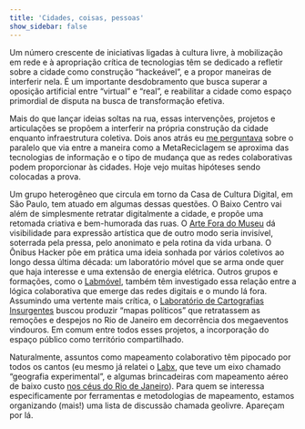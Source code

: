 ```yaml
---
title: 'Cidades, coisas, pessoas'
show_sidebar: false
---
```


Um número crescente de iniciativas ligadas à cultura livre, à mobilização em rede e à apropriação crítica de tecnologias têm se dedicado a refletir sobre a cidade como construção “hackeável”, e a propor maneiras de interferir nela. É um importante desdobramento que busca superar a oposição artificial entre “virtual” e “real”, e reabilitar a cidade como espaço primordial de disputa na busca de transformação efetiva.

Mais do que lançar ideias soltas na rua, essas intervenções, projetos e articulações se propõem a interferir na própria construção da cidade enquanto infraestrutura coletiva. Dois anos atrás eu [me perguntava](../metareciclando-cidades-digitais) sobre o paralelo que via entre a maneira como a MetaReciclagem se aproxima das tecnologias de informação e o tipo de mudança que as redes colaborativas podem proporcionar às cidades. Hoje vejo muitas hipóteses sendo colocadas a prova.

Um grupo heterogêneo que circula em torno da Casa de Cultura Digital, em São Paulo, tem atuado em algumas dessas questões. O Baixo Centro vai além de simplesmente retratar digitalmente a cidade, e propõe uma retomada criativa e bem-humorada das ruas. O [Arte Fora do Museu](http://arteforadomuseu.com.br/) dá visibilidade para expressão artística que de outro modo seria invisível, soterrada pela pressa, pelo anonimato e pela rotina da vida urbana. O Ônibus Hacker põe em prática uma ideia sonhada por vários coletivos ao longo dessa última década: um laboratório móvel que se arma onde quer que haja interesse e uma extensão de energia elétrica. Outros grupos e formações, como o [Labmóvel](https://labmovel.net/), também têm investigado essa relação entre a lógica colaborativa que emerge das redes digitais e o mundo lá fora. Assumindo uma vertente mais crítica, o [Laboratório de Cartografias Insurgentes](https://cartografiasinsurgentes.wordpress.com/) buscou produzir “mapas políticos” que retratassem as remoções e despejos no Rio de Janeiro em decorrência dos megaeventos vindouros. Em comum entre todos esses projetos, a incorporação do espaço público como território compartilhado.

Naturalmente, assuntos como mapeamento colaborativo têm pipocado por todos os cantos (eu mesmo já relatei o [Labx](../labx-festival-culturadigitalbr), que teve um eixo chamado “geografia experimental”, e algumas brincadeiras com mapeamento aéreo de baixo custo [nos céus do Rio de Janeiro](../os-ceus-sobre-o-rio)). Para quem se interessa especificamente por ferramentas e metodologias de mapeamento, estamos organizando (mais!) uma lista de discussão chamada geolivre. Apareçam por lá.
